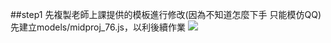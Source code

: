 ##step1
先複製老師上課提供的模板進行修改(因為不知道怎麼下手 只能模仿QQ)
先建立models/midproj_76.js，以利後續作業
![](https://i.imgur.com/8W21Szy.jpg)